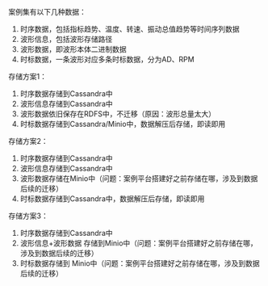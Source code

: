 案例集有以下几种数据：
1. 时序数据，包括指标趋势、温度、转速、振动总值趋势等时间序列数据
2. 波形信息，包括波形存储路径
3. 波形数据，即波形本体二进制数据
4. 时标数据，一条波形对应多条时标数据，分为AD、RPM

存储方案1：
1. 时序数据存储到Cassandra中
2. 波形信息存储到Cassandra中
3. 波形数据依旧保存在RDFS中，不迁移（原因：波形总量太大）
4. 时标数据存储到Cassandra/Minio中，数据解压后存储，即读即用

存储方案2：
1. 时序数据存储到Cassandra中
2. 波形信息存储到Cassandra中
3. 波形数据存储在Minio中（问题：案例平台搭建好之前存储在哪，涉及到数据后续的迁移）
4. 时标数据存储到Cassandra中，数据解压后存储，即读即用

存储方案3：
1. 时序数据存储到Cassandra中
2. 波形信息+波形数据 存储到Minio中（问题：案例平台搭建好之前存储在哪，涉及到数据后续的迁移）
3. 时标数据存储到 Minio中（问题：案例平台搭建好之前存储在哪，涉及到数据后续的迁移）